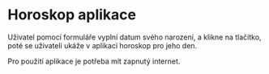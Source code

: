 # Horoskop aplikace

Uživatel pomocí formuláře vyplní datum svého narození, a klikne na tlačítko, poté se uživateli ukáže v aplikaci horoskop pro jeho den. 

Pro použití aplikace je potřeba mít zapnutý internet.
